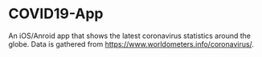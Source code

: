 # COVID19-App
An iOS/Anroid app that shows the latest coronavirus statistics around the globe. Data is gathered from https://www.worldometers.info/coronavirus/.
